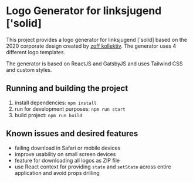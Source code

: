 # Logo Generator for linksjugend ['solid]

This project provides a logo generator for linksjugend ['solid] based on the 2020 corporate design created by [zoff kollektiv](https://zoff-kollektiv.net/). The generator uses 4 different logo templates.

The generator is based on ReactJS and GatsbyJS and uses Tailwind CSS and custom styles.

## Running and building the project
1. install dependencies: `npm install`
2. run for development purposes: `npm run start`
3. build project: `npm run build`

## Known issues and desired features
- failing download in Safari or mobile devices
- improve usability on small screen devices
- feature for downloading all logos as ZIP file
- use React context for providing `state` and `setState` across entire application and avoid props drilling